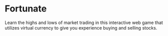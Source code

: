 # Fortunate
Learn the highs and lows of market trading in this interactive web game that utilizes virtual currency to give you experience buying and selling stocks.
